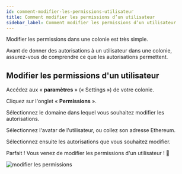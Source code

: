 ```yaml
---
id: comment-modifier-les-permissions-utilisateur
title: Comment modifier les permissions d’un utilisateur
sidebar_label: Comment modifier les permissions d’un utilisateur
---
```


Modifier les permissions dans une colonie est très simple.

Avant de donner des autorisations à un utilisateur dans une colonie, assurez-vous de comprendre ce que les autorisations permettent.

## Modifier les permissions d'un utilisateur
Accédez aux « **paramètres** » (« Settings ») de votre colonie.

Cliquez sur l'onglet « **Permissions** ».

Sélectionnez le domaine dans lequel vous souhaitez modifier les autorisations.

Sélectionnez l'avatar de l'utilisateur, ou collez son adresse Ethereum.

Sélectionnez ensuite les autorisations que vous souhaitez modifier.

Parfait ! Vous venez de modifier les permissions d'un utilisateur ! 🎉

![modifier les permissions](assets/how-to-modify-user-permissions/1.gif)
